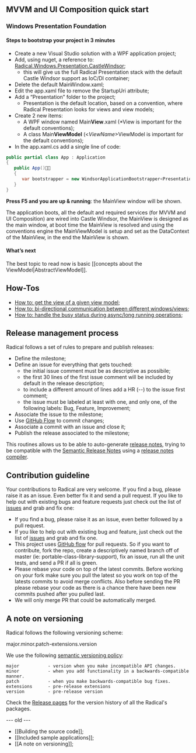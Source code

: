 ## MVVM and UI Composition quick start

### Windows Presentation Foundation

#### Steps to bootstrap your project in 3 minutes

* Create a new Visual Studio solution with a WPF application project;
* Add, using nuget, a reference to: [Radical.Windows.Presentation.CastleWindsor](https://www.nuget.org/packages/Radical.Windows.Presentation.CastleWindsor);
	* this will give us the full Radical Presentation stack with the default Castle Windsor support as IoC/DI container;
* Delete the default MainWindow.xaml;
* Edit the app.xaml file to remove the StartupUri attribute;
* Add a “Presentation” folder to the project;
	* Presentation is the default location, based on a convention, where Radical Presentation looks for views and view models;
* Create 2 new items:
	* A WPF window named Main**View**.xaml (*View is important for the default conventions);
	* A class Main**ViewModel** (<*ViewName*>ViewModel is important for the default conventions);
* In the app.xaml.cs add a single line of code:
	
```csharp
public partial class App : Application
{
   public App()
   {
      var bootstrapper = new WindsorApplicationBootstrapper<Presentation.MainView>();
   }
}
```

**Press F5 and you are up & running**: the MainView window will be shown.

The application boots, all the default and required services (for MVVM and UI Composition) are wired into Castle Windsor, the MainView is designed as the main window, at boot time the MainView is resolved and using the conventions engine the MainViewModel is setup and set as the DataContext of the MainView, in the end the MainView is shown.

#### What’s next

The best topic to read now is basic [[concepts about the ViewModel|AbstractViewModel]].

## How-Tos

  * [How to: get the view of a given view model](how-tos/get-the-view-of-a-given-view-model);
  * [How to: bi-directional communication between different windows/views](how-tos/bi-directional-communication-between-different-windows-views);
  * [How to: handle the busy status during async/long running operations](how-tos/handle-the-busy-status-during-async-long-running-operations);

## Release management process

Radical follows a set of rules to prepare and publish releases:

* Define the milestone;
* Define an issue for everything that gets touched:
    * the initial issue comment must be as descriptive as possibile;
    * the first 30 lines of the first issue comment will be included by default in the release description;
    * to include a different amount of lines add a HR (--) to the issue first comment;
    * the issue must be labeled at least with one, and only one, of the following labels: Bug, Feature, Improvement;
* Associate the issue to the milestone;
* Use [GitHub Flow](http://scottchacon.com/2011/08/31/github-flow.html) to commit changes;
* Associate a commit with an issue and close it;
* Publish the release associated to the milestone;

This routines allows us to be able to auto-generate [release notes](https://github.com/RadicalFx/radical/blob/develop/ReleaseNotes.md), trying to be compatible with the [Semantic Release Notes](http://www.semanticreleasenotes.org/) using a [release notes compiler](https://github.com/Particular/GitHubReleaseNotes).

## Contribution guideline

Your contributions to Radical are very welcome.
If you find a bug, please raise it as an issue.
Even better fix it and send a pull request.
If you like to help out with existing bugs and feature requests just check out the list of [issues](https://github.com/RadicalFx/radical/issues) and grab and fix one:

- If you find a bug, please raise it as an issue, even better followed by a pull request.
- If you like to help out with existing bug and feature, just check out the list of [issues](https://github.com/RadicalFx/radical/issues) and grab and fix one.
- This project uses [GitHub flow](http://scottchacon.com/2011/08/31/github-flow.html) for pull requests. So if you want to contribute, fork the repo, create a descriptively named branch off of master (ie: portable-class-library-support), fix an issue, run all the unit tests, and send a PR if all is green.
- Please rebase your code on top of the latest commits. Before working on your fork make sure you pull the latest so you work on top of the latests commits to avoid merge conflicts. Also before sending the PR please rebase your code as there is a chance there have been new commits pushed after you pulled last.
- We will only merge PR that could be automatically merged.

## A note on versioning

Radical follows the following versioning scheme:

major.minor.patch-extensions.version

We use the following [semantic versioning policy](http://semver.org/):

    major           - version when you make incompatible API changes.
    minor           - when you add functionality in a backwards-compatible manner.
    patch           - when you make backwards-compatible bug fixes.
    extensions      - pre-release extensions
    version         - pre-release version

Check the [Release pages](https://github.com/RadicalFx/radical/releases) for the version history of all the Radical's packages.

--- old ---

  * [[Building the source code]];
  * [[Included sample applications]];
  * [[A note on versioning]];